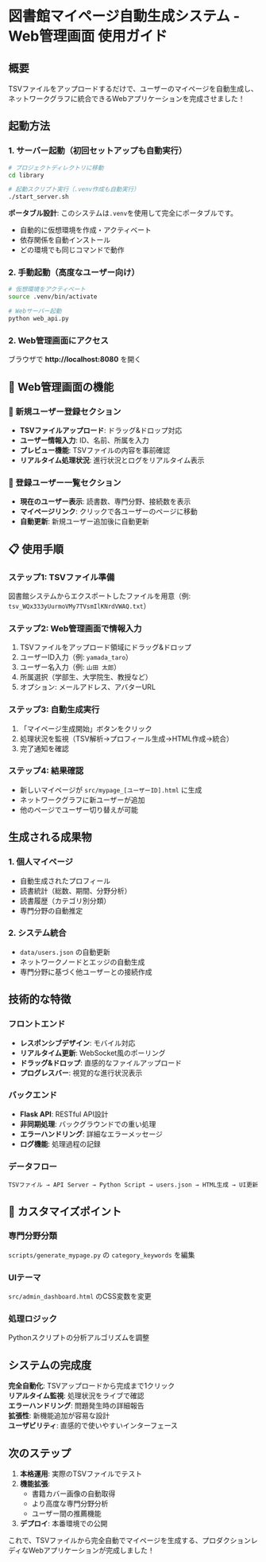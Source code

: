 # 図書館マイページ自動生成システム - Web管理画面 使用ガイド

## 概要

TSVファイルをアップロードするだけで、ユーザーのマイページを自動生成し、ネットワークグラフに統合できるWebアプリケーションを完成させました！

## 起動方法

### 1. サーバー起動（初回セットアップも自動実行）
```bash
# プロジェクトディレクトリに移動
cd library

# 起動スクリプト実行（.venv作成も自動実行）
./start_server.sh
```

**ポータブル設計**: このシステムは`.venv`を使用して完全にポータブルです。
- 自動的に仮想環境を作成・アクティベート
- 依存関係を自動インストール
- どの環境でも同じコマンドで動作

### 2. 手動起動（高度なユーザー向け）
```bash
# 仮想環境をアクティベート
source .venv/bin/activate

# Webサーバー起動
python web_api.py
```

### 2. Web管理画面にアクセス
ブラウザで **http://localhost:8080** を開く

## 📱 Web管理画面の機能

### 🔧 新規ユーザー登録セクション
- **TSVファイルアップロード**: ドラッグ&ドロップ対応
- **ユーザー情報入力**: ID、名前、所属を入力
- **プレビュー機能**: TSVファイルの内容を事前確認
- **リアルタイム処理状況**: 進行状況とログをリアルタイム表示

### 👥 登録ユーザー一覧セクション
- **現在のユーザー表示**: 読書数、専門分野、接続数を表示
- **マイページリンク**: クリックで各ユーザーのページに移動
- **自動更新**: 新規ユーザー追加後に自動更新

## 📋 使用手順

### ステップ1: TSVファイル準備
図書館システムからエクスポートしたファイルを用意（例: `tsv_WQx333yUurmoVMy7TVsmIlKNrdVWAQ.txt`）

### ステップ2: Web管理画面で情報入力
1. TSVファイルをアップロード領域にドラッグ&ドロップ
2. ユーザーID入力（例: `yamada_taro`）
3. ユーザー名入力（例: `山田 太郎`）
4. 所属選択（学部生、大学院生、教授など）
5. オプション: メールアドレス、アバターURL

### ステップ3: 自動生成実行
1. 「マイページ生成開始」ボタンをクリック
2. 処理状況を監視（TSV解析→プロフィール生成→HTML作成→統合）
3. 完了通知を確認

### ステップ4: 結果確認
- 新しいマイページが `src/mypage_[ユーザーID].html` に生成
- ネットワークグラフに新ユーザーが追加
- 他のページでユーザー切り替えが可能

## 生成される成果物

### 1. 個人マイページ
- 自動生成されたプロフィール
- 読書統計（総数、期間、分野分析）
- 読書履歴（カテゴリ別分類）
- 専門分野の自動推定

### 2. システム統合
- `data/users.json` の自動更新
- ネットワークノードとエッジの自動生成
- 専門分野に基づく他ユーザーとの接続作成

## 技術的な特徴

### フロントエンド
- **レスポンシブデザイン**: モバイル対応
- **リアルタイム更新**: WebSocket風のポーリング
- **ドラッグ&ドロップ**: 直感的なファイルアップロード
- **プログレスバー**: 視覚的な進行状況表示

### バックエンド
- **Flask API**: RESTful API設計
- **非同期処理**: バックグラウンドでの重い処理
- **エラーハンドリング**: 詳細なエラーメッセージ
- **ログ機能**: 処理過程の記録

### データフロー
```
TSVファイル → API Server → Python Script → users.json → HTML生成 → UI更新
```

## 🔧 カスタマイズポイント

### 専門分野分類
`scripts/generate_mypage.py` の `category_keywords` を編集

### UIテーマ
`src/admin_dashboard.html` のCSS変数を変更

### 処理ロジック
Pythonスクリプトの分析アルゴリズムを調整

## システムの完成度

**完全自動化**: TSVアップロードから完成まで1クリック  
**リアルタイム監視**: 処理状況をライブで確認  
**エラーハンドリング**: 問題発生時の詳細報告  
**拡張性**: 新機能追加が容易な設計  
**ユーザビリティ**: 直感的で使いやすいインターフェース  

## 次のステップ

1. **本格運用**: 実際のTSVファイルでテスト
2. **機能拡張**: 
   - 書籍カバー画像の自動取得
   - より高度な専門分野分析
   - ユーザー間の推薦機能
3. **デプロイ**: 本番環境での公開

これで、TSVファイルから完全自動でマイページを生成する、プロダクションレディなWebアプリケーションが完成しました！

